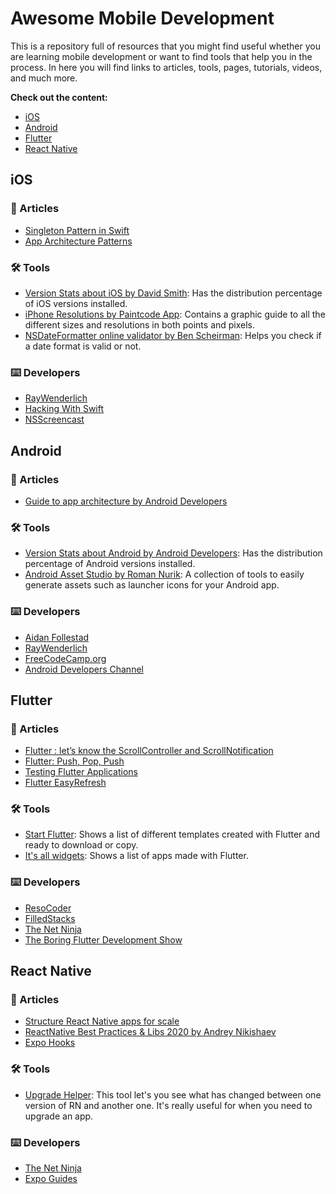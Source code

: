 # Awesome Mobile Development
This is a repository full of resources that you might find useful whether you are learning mobile development or want to find tools that help you in the process. In here you will find links to articles, tools, pages, tutorials, videos, and much more.

**Check out the content:**
* [iOS](#ios)
* [Android](#android)
* [Flutter](#flutter)
* [React Native](#react-native)

## iOS
### 🔗 Articles
- [Singleton Pattern in Swift](https://medium.com/@nimjea/singleton-class-in-swift-17eef2d01d88)
- [App Architecture Patterns](https://medium.com/ios-os-x-development/ios-architecture-patterns-ecba4c38de52)

### 🛠 Tools
- [Version Stats about iOS by David Smith](https://david-smith.org/iosversionstats/): Has the distribution percentage of iOS versions installed.
- [iPhone Resolutions by Paintcode App](https://www.paintcodeapp.com/news/ultimate-guide-to-iphone-resolutions): Contains a graphic guide to all the different sizes and resolutions in both points and pixels.
- [NSDateFormatter online validator by Ben Scheirman](https://nsdateformatter.com/): Helps you check if a date format is valid or not.

### ⌨️ Developers
- [RayWenderlich](https://www.youtube.com/user/rwenderlich)
- [Hacking With Swift](https://www.hackingwithswift.com/)
- [NSScreencast](https://nsscreencast.com/episodes)

## Android
### 🔗 Articles
- [Guide to app architecture by Android Developers](https://developer.android.com/jetpack/docs/guide)

### 🛠 Tools
- [Version Stats about Android by Android Developers](https://developer.android.com/about/dashboards): Has the distribution percentage of Android versions installed.
- [Android Asset Studio by Roman Nurik](https://romannurik.github.io/AndroidAssetStudio/): A collection of tools to easily generate assets such as launcher icons for your Android app.

### ⌨️ Developers
- [Aidan Follestad](https://github.com/afollestad)
- [RayWenderlich](https://www.youtube.com/user/rwenderlich)
- [FreeCodeCamp.org](https://www.freecodecamp.org/)
- [Android Developers Channel](https://www.youtube.com/user/androiddevelopers)

## Flutter
### 🔗 Articles
- [Flutter : let’s know the ScrollController and ScrollNotification](https://medium.com/@diegoveloper/flutter-lets-know-the-scrollcontroller-and-scrollnotification-652b2685a4ac)
- [Flutter: Push, Pop, Push](https://medium.com/flutter-community/flutter-push-pop-push-1bb718b13c31)
- [Testing Flutter Applications](https://proandroiddev.com/testing-flutter-applications-f961969da86a)
- [Flutter EasyRefresh](https://coseries.com/flutter-easyrefresh/)

### 🛠 Tools
- [Start Flutter](https://startflutter.com/): Shows a list of different templates created with Flutter and ready to download or copy.
- [It's all widgets](https://itsallwidgets.com/): Shows a list of apps made with Flutter.

### ⌨️ Developers
- [ResoCoder](https://www.youtube.com/channel/UCSIvrn68cUk8CS8MbtBmBkA)
- [FilledStacks](https://www.youtube.com/channel/UC2d0BYlqQCdF9lJfydl_02Q)
- [The Net Ninja](https://www.youtube.com/channel/UCW5YeuERMmlnqo4oq8vwUpg)
- [The Boring Flutter Development Show](https://www.youtube.com/watch?v=vqPG1tU6-c0&list=PLjxrf2q8roU3ahJVrSgAnPjzkpGmL9Czl)

## React Native
### 🔗 Articles
- [Structure React Native apps for scale](https://medium.com/the-andela-way/how-to-structure-a-react-native-app-for-scale-a29194cd33fc)
- [ReactNative Best Practices & Libs 2020 by Andrey Nikishaev](https://medium.com/@a.nikishaev/reactnative-best-practices-libs-2020-68f193a15540)
- [Expo Hooks](https://heartbeat.fritz.ai/getting-started-with-react-native-and-expo-using-hooks-in-2020-fb466c25b04c)

### 🛠 Tools
- [Upgrade Helper](https://react-native-community.github.io/upgrade-helper/): This tool let's you see what has changed between one version of RN and another one. It's really useful for when you need to upgrade an app.

### ⌨️ Developers
- [The Net Ninja](https://www.youtube.com/channel/UCW5YeuERMmlnqo4oq8vwUpg)
- [Expo Guides](https://expo.io/learn)
